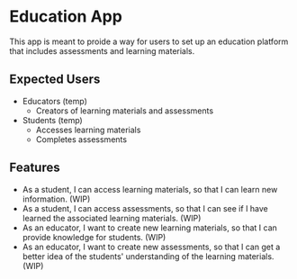 # Education App

This app is meant to proide a way for users to set up an education platform that includes
assessments and learning materials.

## Expected Users

- Educators (temp)
  - Creators of learning materials and assessments
- Students (temp)
  - Accesses learning materials
  - Completes assessments

## Features

- As a student, I can access learning materials, so that I can learn new information. (WIP)
- As a student, I can access assessments, so that I can see if I have learned the associated learning materials. (WIP)
- As an educator, I want to create new learning materials, so that I can provide knowledge for students. (WIP)
- As an educator, I want to create new assessments, so that I can get a better idea of the students' understanding of the learning materials. (WIP)
